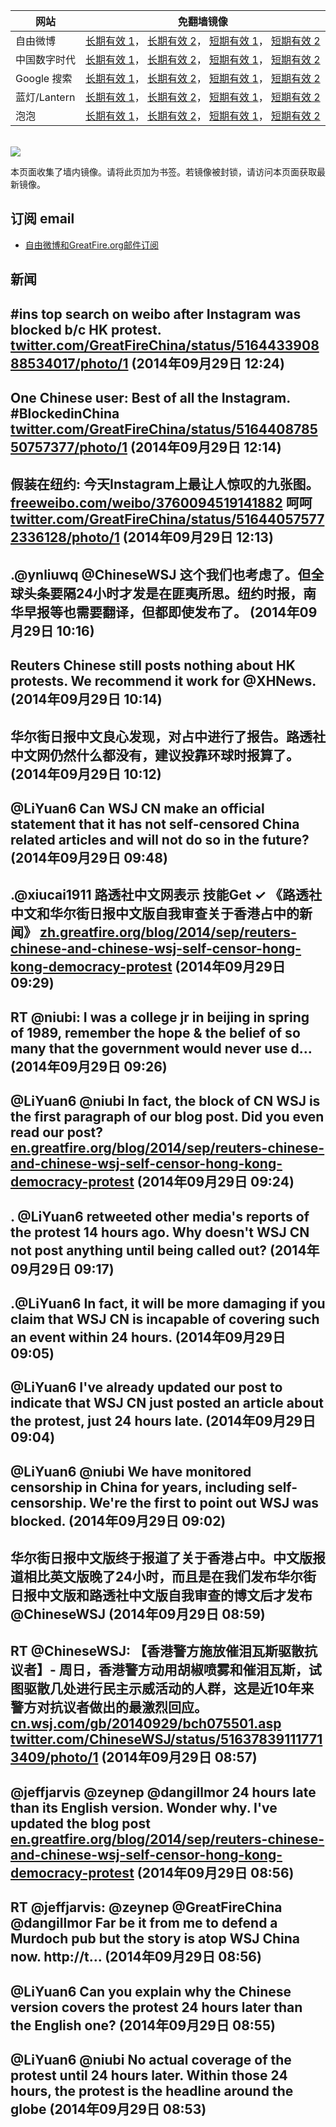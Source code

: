 <table>
    <thead>
        <tr>
            <th>网站</th>
            <th>免翻墙镜像</th>
        </tr>
    </thead>
    <tbody>    
        <tr>
            <td>自由微博</td>
            <td>            
                <a href="https://edgecastcdn.net/00107ED/freeweibo/" target="_BLANK">长期有效 1</a>，            
                <a href="https://objects.dreamhost.com/freeweibo/index.html" target="_BLANK">长期有效 2</a>，            
                <a href="https://fw3.azurewebsites.net" target="_BLANK">短期有效 1</a>，            
                <a href="https://d1stdkq55ggsv7.cloudfront.net" target="_BLANK">短期有效 2</a>
            </td>
        </tr>    
        <tr>
            <td>中国数字时代</td>
            <td>            
                <a href="https://a248.e.akamai.net/f/1/1/1/dci.download.akamai.com/35985/159415/1/c/" target="_BLANK">长期有效 1</a>，            
                <a href="https://objects.dreamhost.com/cdt/index.html" target="_BLANK">长期有效 2</a>，            
                <a href="https://1ff2d.azurewebsites.net" target="_BLANK">短期有效 1</a>，            
                <a href="https://d29jekp4emy41a.cloudfront.net" target="_BLANK">短期有效 2</a>
            </td>
        </tr>    
        <tr>
            <td>Google 搜索</td>
            <td>            
                <a href="https://edgecastcdn.net/00107ED/g/" target="_BLANK">长期有效 1</a>，            
                <a href="https://objects.dreamhost.com/goo/index.html" target="_BLANK">长期有效 2</a>，            
                <a href="https://865ba.azurewebsites.net" target="_BLANK">短期有效 1</a>，            
                <a href="https://d3vv89cvqbrqlq.cloudfront.net" target="_BLANK">短期有效 2</a>
            </td>
        </tr>    
        <tr>
            <td>蓝灯/Lantern</td>
            <td>            
                <a href="https://a248.e.akamai.net/f/1/1/1/dci.download.akamai.com/35985/159415/1/l/" target="_BLANK">长期有效 1</a>，            
                <a href="https://objects.dreamhost.com/lantern/index.html" target="_BLANK">长期有效 2</a>，            
                <a href="https://c7511.azurewebsites.net" target="_BLANK">短期有效 1</a>，            
                <a href="https://dx1djqjpnvurw.cloudfront.net" target="_BLANK">短期有效 2</a>
            </td>
        </tr>    
        <tr>
            <td>泡泡</td>
            <td>            
                <a href="https://edgecastcdn.net/00107ED/paopao/" target="_BLANK">长期有效 1</a>，            
                <a href="https://objects.dreamhost.com/paopao/index.html" target="_BLANK">长期有效 2</a>，            
                <a href="https://paopao2.azurewebsites.net" target="_BLANK">短期有效 1</a>，            
                <a href="https://d19ysv8o6fv16v.cloudfront.net" target="_BLANK">短期有效 2</a>
            </td>
        </tr>
    </tbody>
</table>
<br/>
<img src="https://raw.githubusercontent.com/greatfire/z/master/logos.gif" />

本页面收集了墙内镜像。请将此页加为书签。若镜像被封锁，请访问本页面获取最新镜像。

## 订阅 email
* <a href="https://b.us7.list-manage.com/subscribe?u=854fca58782082e0cbdf204a0&id=c78949b93c">自由微博和GreatFire.org邮件订阅</a>
    
## 新闻
#ins top search on weibo after Instagram was blocked b/c HK protest. <a href="https://twitter.com/GreatFireChina/status/516443390888534017/photo/1" target="_BLANK">twitter.com/GreatFireChina/status/516443390888534017/photo/1</a> (2014年09月29日 12:24)
 ---
One Chinese user: Best of all the Instagram. #BlockedinChina <a href="https://twitter.com/GreatFireChina/status/516440878550757377/photo/1" target="_BLANK">twitter.com/GreatFireChina/status/516440878550757377/photo/1</a> (2014年09月29日 12:14)
 ---
假装在纽约: 今天Instagram上最让人惊叹的九张图。 <a href="https://freeweibo.com/weibo/3760094519141882" target="_BLANK">freeweibo.com/weibo/3760094519141882</a> 呵呵 <a href="https://twitter.com/GreatFireChina/status/516440575772336128/photo/1" target="_BLANK">twitter.com/GreatFireChina/status/516440575772336128/photo/1</a> (2014年09月29日 12:13)
 ---
.@ynliuwq @ChineseWSJ 这个我们也考虑了。但全球头条要隔24小时才发是在匪夷所思。纽约时报，南华早报等也需要翻译，但都即使发布了。 (2014年09月29日 10:16)
 ---
Reuters Chinese still posts nothing about HK protests. We recommend it work for @XHNews. (2014年09月29日 10:14)
 ---
华尔街日报中文良心发现，对占中进行了报告。路透社中文网仍然什么都没有，建议投靠环球时报算了。 (2014年09月29日 10:12)
 ---
@LiYuan6 Can WSJ CN make an official statement that it has not self-censored China related articles and will not do so in the future? (2014年09月29日 09:48)
 ---
.@xiucai1911 路透社中文网表示 技能Get ✓   《路透社中文和华尔街日报中文版自我审查关于香港占中的新闻》 <a href="https://zh.greatfire.org/blog/2014/sep/reuters-chinese-and-chinese-wsj-self-censor-hong-kong-democracy-protest" target="_BLANK">zh.greatfire.org/blog/2014/sep/reuters-chinese-and-chinese-wsj-self-censor-hong-kong-democracy-protest</a> (2014年09月29日 09:29)
 ---
RT @niubi: I was a college jr in beijing in spring of 1989, remember the hope &amp; the belief of so many that the government would never use d… (2014年09月29日 09:26)
 ---
@LiYuan6 @niubi In fact, the block of CN WSJ is the first paragraph of our blog post. Did you even read our post? <a href="https://en.greatfire.org/blog/2014/sep/reuters-chinese-and-chinese-wsj-self-censor-hong-kong-democracy-protest" target="_BLANK">en.greatfire.org/blog/2014/sep/reuters-chinese-and-chinese-wsj-self-censor-hong-kong-democracy-protest</a> (2014年09月29日 09:24)
 ---
. @LiYuan6 retweeted other media's reports of the protest 14 hours ago. Why doesn't WSJ CN not post anything until being called out? (2014年09月29日 09:17)
 ---
.@LiYuan6 In fact, it will be more damaging if you claim that WSJ CN is incapable of covering such an event within 24 hours. (2014年09月29日 09:05)
 ---
@LiYuan6 I've already updated our post to indicate that WSJ CN just posted an article about the protest, just 24 hours late. (2014年09月29日 09:04)
 ---
@LiYuan6 @niubi We have monitored censorship in China for years, including self-censorship. We're the first to point out WSJ was blocked. (2014年09月29日 09:02)
 ---
华尔街日报中文版终于报道了关于香港占中。中文版报道相比英文版晚了24小时，而且是在我们发布华尔街日报中文版和路透社中文版自我审查的博文后才发布
@ChineseWSJ (2014年09月29日 08:59)
 ---
RT @ChineseWSJ: 【香港警方施放催泪瓦斯驱散抗议者】- 周日，香港警方动用胡椒喷雾和催泪瓦斯，试图驱散几处进行民主示威活动的人群，这是近10年来警方对抗议者做出的最激烈回应。 <a href="http://cn.wsj.com/gb/20140929/bch075501.asp" target="_BLANK">cn.wsj.com/gb/20140929/bch075501.asp</a> <a href="https://twitter.com/ChineseWSJ/status/516378391117713409/photo/1" target="_BLANK">twitter.com/ChineseWSJ/status/516378391117713409/photo/1</a> (2014年09月29日 08:57)
 ---
@jeffjarvis @zeynep @dangillmor 24 hours late than its English version. Wonder why. I've updated the blog post <a href="https://en.greatfire.org/blog/2014/sep/reuters-chinese-and-chinese-wsj-self-censor-hong-kong-democracy-protest" target="_BLANK">en.greatfire.org/blog/2014/sep/reuters-chinese-and-chinese-wsj-self-censor-hong-kong-democracy-protest</a> (2014年09月29日 08:56)
 ---
RT @jeffjarvis: @zeynep @GreatFireChina @dangillmor Far be it from me to defend a Murdoch pub but the story is atop WSJ China now. http://t… (2014年09月29日 08:56)
 ---
@LiYuan6 Can you explain why the Chinese version covers the protest 24 hours later than the English one? (2014年09月29日 08:55)
 ---
@LiYuan6 @niubi No actual coverage of the protest until 24 hours later. Within those 24 hours, the protest is the headline around the globe (2014年09月29日 08:53)
 ---
